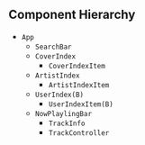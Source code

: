 ## Component Hierarchy

* `App`
  * `SearchBar`
  * `CoverIndex`
    * `CoverIndexItem`
  * `ArtistIndex`
    * `ArtistIndexItem`
  * `UserIndex(B)`
    * `UserIndexItem(B)`
  * `NowPlaylingBar`
    * `TrackInfo`
    * `TrackController`
